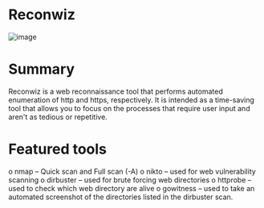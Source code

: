 # Reconwiz

![image](https://user-images.githubusercontent.com/82777195/132600915-33da24b4-468d-4ef8-9a03-108e8be71190.png)

# Summary
Reconwiz is a web reconnaissance tool that performs automated enumeration of http and https, respectively. It is intended as a time-saving tool that allows you to focus on the processes that require user input and aren't as tedious or repetitive. 

# Featured tools
o	nmap – Quick scan and Full scan (-A)
o	nikto – used for web vulnerability scanning
o	dirbuster – used for brute forcing web directories
o	httprobe – used to check which web directory are alive
o	gowitness – used to take an automated screenshot of the directories listed in the dirbuster scan.


